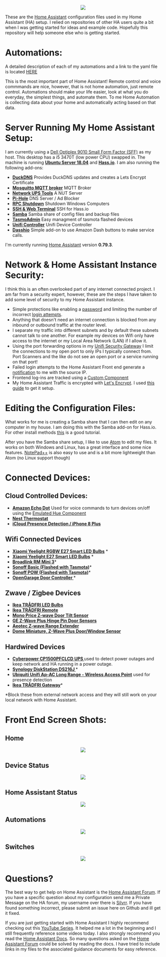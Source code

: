 
<p align="center">
  <img src="https://github.com/home-assistant/home-assistant-assets/blob/master/loading-screen.gif">
</p>

These are the [Home Assistant](https://home-assistant.io/) configuration files used in my Home Assistant (HA) setup. I relied on repositories of other HA users quite a bit when I was getting started for ideas and example code.  Hopefully this repository will help someone else who is getting started. 

# Automations:
A detailed description of each of my automations and a link to the yaml file is located [HERE](https://github.com/SilvrrGIT/HomeAssistant/tree/master/automation#bedtime_notificationsyaml-automations)

This is the most important part of Home Assistant!  Remote control and voice commmands are nice, however, that is not home automation, just remote control.  Automations should make your life easier, look at what you do everyday, the simplest things, and automate them.  To me Home Automation is collecting data about your home and automatically acting based on that data.

# Server Running My Home Assistant Setup:
I am currently using a [Dell Optiplex 9010 Small Form Factor (SFF)](http://i.dell.com/sites/doccontent/shared-content/data-sheets/en/Documents/Dell_OptiPlex_9010_spec_sheet.pdf) as my host.
This desktop has a i5 3470T (low power CPU) swapped in.  The machine is running __[Ubuntu Server 18.04](https://www.ubuntu.com/download/server)__ and __[Hass.io](https://www.home-assistant.io/hassio/)__.  I am also running the following add-ons:
* __[DuckDNS](www.home-assistant.io/addons/duckdns/)__ Provides DuckDNS updates and creates a Lets Encrypt Certificate
* __[Mosquitto MQTT broker](https://www.home-assistant.io/addons/mosquitto/)__ MQTT Broker
* __[Network UPS Tools](https://github.com/asciinaut/hassio-addons)__ A NUT Server
* __[Pi-Hole](https://github.com/hassio-addons/addon-pi-hole/blob/master/README.md)__ DNS Server / Ad Blocker
* __[RPC Shutdown](https://www.home-assistant.io/addons/rpc_shutdown/)__ Shutdown Windows Computers
* __[SSH & Web Terminal](https://github.com/hassio-addons/addon-ssh/blob/master/README.md)__ SSH for Hass.io
* __[Samba](https://www.home-assistant.io/addons/samba/)__ Samba share of config files and backup files
* __[TasmoAdmin](https://github.com/hassio-addons/addon-tasmoadmin)__ Easy managment of tasmota flashed devices
* __[Unifi Controller](https://github.com/hassio-addons/addon-unifi)__ Unifi Device Controller
* __[Dasshio](https://github.com/theastropath/dasshio)__ Simple add-on to use Amazon Dash buttons to make service calls. 

I'm currently running [Home Assistant](https://home-assistant.io) version __0.79.3__.

# Network & Home Assistant Instance Security:
I think this is an often overlooked part of any internet connected project.  I am far from a security expert, however, these are the steps I have taken to add some level of security to my Home Assistant instance.
- Simple protections like enabling a [password](https://github.com/SilvrrGIT/HomeAssistant/blob/master/configuration.yaml#L38) and limiting the number of incorrect [login attempts](https://github.com/SilvrrGIT/HomeAssistant/blob/master/configuration.yaml#L42).
- Anything that doesn't need an internet connection is blocked from any inbound or outbound traffic at the router level.
- I separate my traffic into different subnets and by default these subnets cannot talk to one another.  For example my devices on Wifi only have access to the internet or my Local Area Network (LAN) if I allow it.  
- Using the port forwarding options in my [Unifi Security Gateway](https://www.amazon.com/Ubiquiti-Unifi-Security-Gateway-USG/dp/B00LV8YZLK) I limit the connections to my open port to only IPs I typically connect from.  Port Scanners and the like do not see an open port or a service running on that port!
- Failed login attempts to the Home Assistant Front end generate a [notification](https://github.com/SilvrrGIT/HomeAssistant/blob/master/automation/pc_security.yaml#L23) to me with the source IP.
- Frontend log-ins are tracked using a [Custom Component](https://github.com/custom-components/sensor.authenticated)
- My Home Assistant Traffic is encrypted with [Let's Encrypt](https://letsencrypt.org/).  I used [this guide](https://www.splitbrain.org/blog/2017-08/10-homeassistant_duckdns_letsencrypt) to get it setup.

# Editing the Configuration Files:
What works for me is creating a Samba share that I can then edit on any computer in my house.  I am doing this with the Samba add-on for Hass.io.  For other install methods [this](https://github.com/SilvrrGIT/HomeAssistant/wiki/Hassbian-Quick-Reference-Sheet#setting-up-a-samba-share) is a good tutorial. 

After you have the Samba share setup, I like to use [Atom](https://atom.io/) to edit my files.  It works on both Windows and Linux, has a great interface and some nice features. [NotePad++](https://notepad-plus-plus.org/) is also easy to use and is a bit more lightweight than Atom (no Linux support though)

# Connected Devices:

## Cloud Controlled Devices:
* __[Amazon Echo Dot](https://www.amazon.com/All-New-Amazon-Echo-Dot-Add-Alexa-To-Any-Room/dp/B01DFKC2SO)__ Used for voice commands to turn devices on/off using the [Emulated Hue Component](https://home-assistant.io/components/emulated_hue/)
* __[Nest Thermostat](https://nest.com/thermostat/meet-nest-thermostat/)__
* __[iCloud Presence Detection / iPhone 8 Plus](https://www.apple.com/shop/buy-iphone/iphone-8)__

## Wifi Connected Devices
* __[Xiaomi Yeelight RGBW E27 Smart LED Bulbs](http://www.gearbest.com/smart-lighting/pp_361555.html)__ *
* __[Xiaomi Yeelight E27 Smart LED Bulbs](http://www.gearbest.com/smart-light-bulb/pp_278478.html)__ *
* __[Broadlink RM Mini 3](https://www.amazon.com/BroadLink-Control-Universal-Remote-RMMINI3-EN/dp/B01FK2SDOC/ref=sr_1_2?ie=UTF8&qid=1499475366&sr=8-2&keywords=broadlink+mini3)__*
* __[Sonoff Basic (Flashed with Tasmota)](https://www.amazon.com/Sonoff-Wireless-Modified-Low-cost-Compatible/dp/B06WWNBD3Y?ref=ast_p_ei)__*
* __[Sonoff POW (Flashed with Tasmota)](https://www.amazon.com/Sonoff-Consumption-Monitoring-Appliances-Compatible/dp/B06XSD6PD6?ref=ast_p_ei)__*
* __[OpenGarage Door Controller ](https://www.amazon.com/OpenGarage-WiFi-enabled-Garage-Door-Opener/dp/B01M4RL0CL)__*

## Zwave / Zigbee Devices

* __[Ikea TRÅDFRI LED Bulbs](http://www.ikea.com/us/en/catalog/products/20318267/)__
* __[Ikea TRÅDFRI Remote](http://www.ikea.com/us/en/catalog/products/20303317/)__
* __[Mono Price Z-wave Door Tilt Sensor ](https://www.monoprice.com/product?p_id=11987)__
* __[GE Z-Wave Plus Hinge Pin Door Sensors ](https://www.amazon.com/GE-Wireless-Attaches-Existing-32563/dp/B01KQDIUAW/)__
* __[Aeotec Z-wave Range Extender ](https://www.amazon.com/Aeotec-Range-Extender-Z-Wave-repeater/dp/B01M6CKJXC)__
* __[Dome Miniature, Z-Wave Plus Door/Window Sensor](https://www.amazon.com/Dome-Home-Automation-Miniature-DMWD1/dp/B01JGMZNNG)__

## Hardwired Devices
* __[Cyberpower CP1500PFCLCD UPS ](https://www.amazon.com/CyberPower-CP1500PFCLCD-Sinewave-Outlets-Mini-Tower/dp/B00429N19W)__ used to detect power outages and keep network and HA running in a power outage.
* __[Synology DiskStation DS216J ](https://www.amazon.com/Synology-DiskStation-3-5-Inches-1xGigabit-DS216J/dp/B01BNPT1EG)__* 
* __[Ubiquiti Unifi Ap-AC Long Range - Wireless Access Point](https://www.amazon.com/Ubiquiti-Unifi-Ap-AC-Long-Range/dp/B015PRCBBI)__ used for presence detection
* __[Ikea TRÅDFRI Gateway](http://www.ikea.com/us/en/catalog/products/00337813/)__*

*Block these from external network access and they will still work on your local network with Home Assistant.

# Front End Screen Shots:

## Home
<p align="center">
  <img src="https://raw.githubusercontent.com/SilvrrGIT/HomeAssistant/master/ScreenShots/home.png">
</p>

## Device Status
<p align="center">
  <img src="https://raw.githubusercontent.com/SilvrrGIT/HomeAssistant/master/ScreenShots/devicestatus.png">
</p>

## Home Assistant Status
<p align="center">
  <img src="https://raw.githubusercontent.com/SilvrrGIT/HomeAssistant/master/ScreenShots/ha.png">
</p>

## Automations
<p align="center">
  <img src="https://raw.githubusercontent.com/SilvrrGIT/HomeAssistant/master/ScreenShots/automations.png">
</p>

## Switches
<p align="center">
  <img src="https://raw.githubusercontent.com/SilvrrGIT/HomeAssistant/master/ScreenShots/switches.png">
</p>

# Questions?

The best way to get help on Home Assistant is the [Home Assistant Forum](https://community.home-assistant.io/).  If you have a specific question about my configuration send me a Private Message on the HA forum, my username over there is [Silvrr](https://community.home-assistant.io/u/silvrr/).  If you have found something incorrect, please submit an issue here on Github and ill get it fixed.

If you are just getting started with Home Assistant I highly recommend checking out this [YouTube Series](https://www.youtube.com/playlist?list=PLgtGAtCt_hGTc_GAEmMhQ_XVs80mZoBIG).  It helped me a lot in the beginning and I still frequently reference some videos today.  I also strongly recommend you read the [Home Assistant Docs](https://home-assistant.io/docs/).  So many questions asked on the  [Home Assistant Forum](https://community.home-assistant.io/) could be solved by reading the docs. I have tried to include links in my files to the associated guidance documents for easy reference.  
